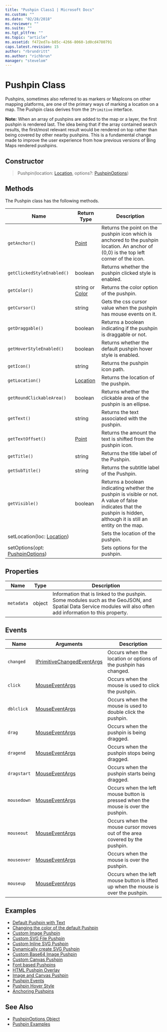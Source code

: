 ```yaml
---
title: "Pushpin Class1 | Microsoft Docs"
ms.custom: ""
ms.date: "02/28/2018"
ms.reviewer: ""
ms.suite: ""
ms.tgt_pltfrm: ""
ms.topic: "article"
ms.assetid: f472ed7a-b85c-4266-8060-1d0cd4780791
caps.latest.revision: 15
author: "rbrundritt"
ms.author: "richbrun"
manager: "stevelom"
---
```

# Pushpin Class
Pushpins, sometimes also referred to as markers or MapIcons on other mapping platforms, are one of the primary ways of marking a location on a map. The Pushpin class derives from the `IPrimitive` interface.

**Note:** When an array of pushpins are added to the map or a layer, the first pushpin is rendered last. The idea being that if the array contained search results, the first/most relevant result would be rendered on top rather than being covered by other nearby pushpins. This is a fundamental change made to improve the user experience from how previous versions of Bing Maps rendered pushpins.

## Constructor

> Pushpin(location: [Location](Location%20Class.md), options?: [PushpinOptions](PushpinOptions%20Object.md))

## Methods

The Pushpin class has the following methods.

| Name                            | Return Type     | Description                                                                                                                                                           | 
|---------------------------------|-----------------|-----------------------------------------------------------------------------------------------------------------------------------------------------------------------|
| `getAnchor()`                     | [Point](Point%20Class.md) | Returns the point on the pushpin icon which is anchored to the pushpin location. An anchor of (0,0) is the top left corner of the icon.                   |
| `getClickedStyleEnabled()`        | boolean         | Returns whether the pushpin clicked style is enabled.                                                                                                               |
| `getColor()`                      | string or [Color](Color%20Class.md) | Returns the color option of the pushpin.                                                                                                        |
| `getCursor()`                     | string          | Gets the css cursor value when the pushpin has mouse events on it.                                                                                                            |
| `getDraggable()`                    | boolean         | Returns a boolean indicating if the pushpin is draggable or not.                                                                                                  |
| `getHoverStyleEnabled()`          | boolean         | Returns whether the default pushpin hover style is enabled.                                                                                                         |
| `getIcon()`                       | string          | Returns the pushpin icon path.                                                                                                                                      |  
| `getLocation()`                   | [Location](Location%20Class.md)  | Returns the location of the pushpin.                                                                                                               |
| `getRoundClickableArea()`         | boolean         | Returns whether the clickable area of the pushpin is an ellipse.                                                                                                    |
| `getText()`                       | string          | Returns the text associated with the pushpin.                                                                                                                       |
| `getTextOffset()`                 | [Point](Point%20Class.md) | Returns the amount the text is shifted from the pushpin icon.                                                                                             |
| `getTitle()`                      | string          | Returns the title label of the Pushpin.                                                                                                                             |
| `getSubTitle()`                   | string          | Returns the subtitle label of the Pushpin.                                                                                                                          |
| `getVisible()`                    | boolean         | Returns a boolean indicating whether the pushpin is visible or not. A value of false indicates that the pushpin is hidden, although it is still an entity on the map. |
| setLocation(loc: [Location](Location%20Class.md))      |                 | Sets the location of the pushpin.                                                                                                              |
| setOptions(opt: [PushpinOptions](PushpinOptions%20Object.md)) |                 | Sets options for the pushpin.                                                                                                           |
 
## Properties

Name          | Type        | Description
------------- | ----------- | -----------------------------
`metadata`    | object      | Information that is linked to the pushpin. Some modules such as the GeoJSON, and Spatial Data Service modules will also often add information to this property.

## Events

Name            | Arguments | Description
--------------- | --------- | ----------------------------------
`changed`       | [IPrimitiveChangedEventArgs](../v8-web-control/iprimitivechangedeventargs-object.md) | Occurs when the location or options of the pushpin has changed. 
`click`         | [MouseEventArgs](https://msdn.microsoft.com/library/mt748664.aspx) | Occurs when the mouse is used to click the pushpin.
`dblclick` | [MouseEventArgs](https://msdn.microsoft.com/library/mt748664.aspx) | Occurs when the mouse is used to double click the pushpin.
`drag`          | [MouseEventArgs](https://msdn.microsoft.com/library/mt748664.aspx) | Occurs when the pushpin is being dragged.
`dragend`       | [MouseEventArgs](https://msdn.microsoft.com/library/mt748664.aspx) | Occurs when the pushpin stops being dragged.
`dragstart`     | [MouseEventArgs](https://msdn.microsoft.com/library/mt748664.aspx) | Occurs when the pushpin starts being dragged.
`mousedown`     | [MouseEventArgs](https://msdn.microsoft.com/library/mt748664.aspx) | Occurs when the left mouse button is pressed when the mouse is over the pushpin.
`mouseout`      | [MouseEventArgs](https://msdn.microsoft.com/library/mt748664.aspx) | Occurs when the mouse cursor moves out of the area covered by the pushpin.
`mouseover`     | [MouseEventArgs](https://msdn.microsoft.com/library/mt748664.aspx) | Occurs when the mouse is over the pushpin.
`mouseup`       | [MouseEventArgs](https://msdn.microsoft.com/library/mt748664.aspx) | Occurs when the left mouse button is lifted up when the mouse is over the pushpin.

## Examples
  
  * [Default Pushpin with Text](../v8-web-control/default-pushpin-with-text-example.md)
  * [Changing the color of the default Pushpin](../v8-web-control/changing-the-color-of-the-default-pushpin.md)
  * [Custom Image Pushpin](../v8-web-control/custom-image-pushpin-example.md)
  * [Custom SVG File Pushpin](../v8-web-control/custom-svg-file-pushpin-example.md)
  * [Custom Inline SVG Pushpin](../v8-web-control/custom-inline-svg-pushpin-example.md)
  * [Dynamically create SVG Pushpin](../v8-web-control/dynamically-create-svg-pushpin-example.md)
  * [Custom Base64 Image Pushpin](../v8-web-control/custom-base64-image-pushpin-example.md)
  * [Custom Canvas Pushpin](../v8-web-control/custom-canvas-pushpin-example.md)
  * [Font based Pushpins](../v8-web-control/font-based-pushpins.md)
  * [HTML Pushpin Overlay](../v8-web-control/html-pushpin-overlay.md)
  * [Image and Canvas Pushpin](../v8-web-control/image-and-canvas-pushpin-example.md)
  * [Pushpin Events](../v8-web-control/pushpin-events-example.md)
  * [Pushpin Hover Style](../v8-web-control/pushpin-hover-style.md) 
  * [Anchoring Pushpins](../v8-web-control/anchoring-pushpins.md) 
  
  ## See Also

  * [PushpinOptions Object](PushpinOptions%20Object.md)
  * [Pushpin Examples](../v8-web-control/pushpins.md)
  